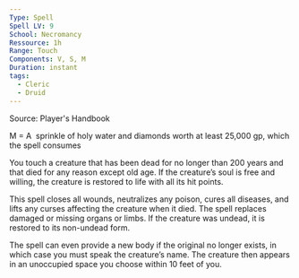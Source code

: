 ```yaml
---
Type: Spell
Spell LV: 9
School: Necromancy
Ressource: 1h
Range: Touch
Components: V, S, M
Duration: instant
tags:
  - Cleric
  - Druid
---
```

Source: Player's Handbook

M = A  sprinkle of holy water and diamonds worth at least 25,000 gp, which the spell consumes

You touch a creature that has been dead for no longer than 200 years and that died for any reason except old age. If the creature’s soul is free and willing, the creature is restored to life with all its hit points.

This spell closes all wounds, neutralizes any poison, cures all diseases, and lifts any curses affecting the creature when it died. The spell replaces damaged or missing organs or limbs. If the creature was undead, it is restored to its non-undead form.

The spell can even provide a new body if the original no longer exists, in which case you must speak the creature’s name. The creature then appears in an unoccupied space you choose within 10 feet of you.